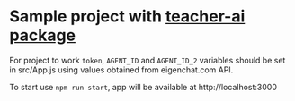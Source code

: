 # Sample project with [teacher-ai package](https://www.npmjs.com/package/teacher-ai?activeTab=readme)
For project to work `token`, `AGENT_ID` and `AGENT_ID_2` variables should be set in src/App.js using values obtained from eigenchat.com API.

To start use `npm run start`, app will be available at http://localhost:3000